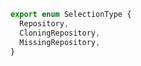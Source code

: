 

```typescript
export enum SelectionType {
  Repository,
  CloningRepository,
  MissingRepository,
}
```

